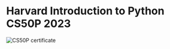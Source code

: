 # Harvard Introduction to Python CS50P 2023
![CS50P certificate](https://github.com/Roua91/Courses/assets/165356652/fd1ca8aa-d02d-4c37-8584-e6d01ecb3f36)




